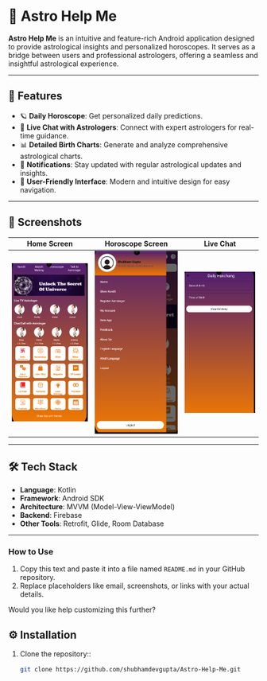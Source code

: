 # 🌌 Astro Help Me

**Astro Help Me** is an intuitive and feature-rich Android application designed to provide astrological insights and personalized horoscopes. It serves as a bridge between users and professional astrologers, offering a seamless and insightful astrological experience.

---

## 🚀 Features

- 🪐 **Daily Horoscope**: Get personalized daily predictions.
- 🔮 **Live Chat with Astrologers**: Connect with expert astrologers for real-time guidance.
- 📊 **Detailed Birth Charts**: Generate and analyze comprehensive astrological charts.
- 🔔 **Notifications**: Stay updated with regular astrological updates and insights.
- 🌟 **User-Friendly Interface**: Modern and intuitive design for easy navigation.

---

## 📸 Screenshots

| Home Screen                              | Horoscope Screen                        | Live Chat                                   |
| ---------------------------------------- | --------------------------------------- | ------------------------------------------- |
| ![Home](screenshot/screen_dashboard.png) | ![Horoscope](screenshot/screen_nav.png) | ![Panchange](screenshot/screen_panchang.png) |

---

## 🛠️ Tech Stack

- **Language**: Kotlin
- **Framework**: Android SDK
- **Architecture**: MVVM (Model-View-ViewModel)
- **Backend**: Firebase
- **Other Tools**: Retrofit, Glide, Room Database

---

### How to Use

1. Copy this text and paste it into a file named `README.md` in your GitHub repository.
2. Replace placeholders like email, screenshots, or links with your actual details.

Would you like help customizing this further?

## ⚙️ Installation

1. Clone the repository::
   ```bash
   git clone https://github.com/shubhamdevgupta/Astro-Help-Me.git
   ```
